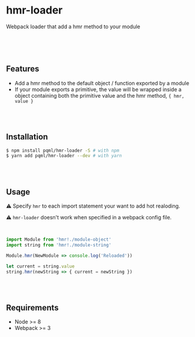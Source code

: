 # hmr-loader
Webpack loader that add a hmr method to your module

<br><br><br>

## Features
- Add a hmr method to the default object / function exported by a module
- If your module exports a primitive, the value will be wrapped inside a object containing both the primitive value and the hmr method, `{ hmr, value }`

<br><br>

## Installation 

```sh
$ npm install pqml/hmr-loader -S # with npm
$ yarn add pqml/hmr-loader --dev # with yarn
```

<br><br>

## Usage

:warning: Specify `hmr` to each import statement your want to add hot realoding.

:warning: `hmr-loader` doesn't work when specified in a webpack config file.

<br>

```js
import Module from 'hmr!./module-object'
import string from 'hmr!./module-string'

Module.hmr(NewModule => console.log('Reloaded'))

let current = string.value
string.hmr(newString => { current = newString })
```

<br><br>

## Requirements
- Node >= 8
- Webpack >= 3
